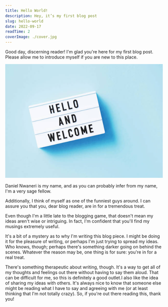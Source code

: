 ```yaml
---
title: Hello World!
description: Hey, it’s my first blog post
slug: hello-world
date: 2022-09-17
readTime: 2
coverImage: ./cover.jpg
---
```


Good day, discerning reader! I'm glad you're here for my first blog post. Please allow me to introduce myself if you are new to this place.

![Alt text here](./cover.jpg)

Daniel Nwaneri is my name, and as you can probably infer from my name, I'm a very sage fellow.

Additionally, I think of myself as one of the funniest guys around. I can assure you that you, dear blog reader, are in for a tremendous treat.

Even though I'm a little late to the blogging game, that doesn't mean my ideas aren't wise or intriguing. In fact, I'm confident that you'll find my musings extremely useful.

It's a bit of a mystery as to why I'm writing this blog piece. I might be doing it for the pleasure of writing, or perhaps I'm just trying to spread my ideas. Who knows, though; perhaps there's something darker going on behind the scenes.
Whatever the reason may be, one thing is for sure: you're in for a real treat. 


There's something therapeutic about writing, though. It's a way to get all of my thoughts and feelings out there without having to say them aloud. That can be difficult for me, so this is definitely a good outlet.I also like the idea of sharing my ideas with others. It's always nice to know that someone else might be reading what I have to say and agreeing with me (or at least thinking that I'm not totally crazy). So, if you're out there reading this, thank you!
